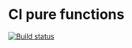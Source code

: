 # CI pure functions

[![Build status](https://ci.appveyor.com/api/projects/status/b367won8gcm8qh18/branch/main?svg=true)](https://ci.appveyor.com/project/pingAST/pure-functions/branch/main)
